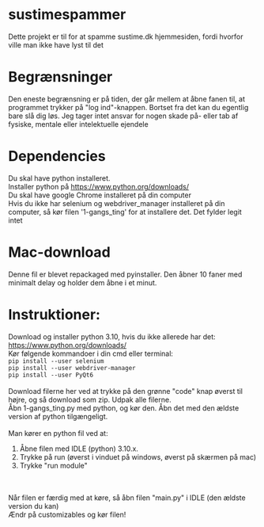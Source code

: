 # sustimespammer
Dette projekt er til for at spamme sustime.dk hjemmesiden, fordi hvorfor ville man ikke have lyst til det
# Begrænsninger
Den eneste begrænsning er på tiden, der går mellem at åbne fanen til, at programmet trykker på "log ind"-knappen. Bortset fra det kan du egentlig bare slå dig løs. Jeg tager intet ansvar for nogen skade på- eller tab af fysiske, mentale eller intelektuelle ejendele

# Dependencies
Du skal have python installeret.
<br />
Installer python på https://www.python.org/downloads/
<br />
Du skal have google Chrome installeret på din computer
<br />
Hvis du ikke har selenium og webdriver_manager installeret på din computer, så kør filen '1-gangs_ting' for at installere det. Det fylder legit intet

# Mac-download
Denne fil er blevet repackaged med pyinstaller. Den åbner 10 faner med minimalt delay og holder dem åbne i et minut.

# Instruktioner:
Download og installer python 3.10, hvis du ikke allerede har det: https://www.python.org/downloads/
<br />
Kør følgende kommandoer i din cmd eller terminal:
<br />
```pip install --user selenium```
<br />
```pip install --user webdriver-manager```
<br />
```pip install --user PyQt6```
<br />
<br />
Download filerne her ved at trykke på den grønne "code" knap øverst til højre, og så download som zip. Udpak alle filerne.
<br />
Åbn 1-gangs_ting.py med python, og kør den. Åbn det med den ældste version af python tilgængeligt.
<br />
<br />
Man kører en python fil ved at:
<br />
1) Åbne filen med IDLE (python) 3.10.x. <br />
2) Trykke på run (øverst i vinduet på windows, øverst på skærmen på mac) <br />
3) Trykke "run module"
<br />
<br />
Når filen er færdig med at køre, så åbn filen "main.py" i IDLE (den ældste version du kan)
<br />
Ændr på customizables og kør filen!
